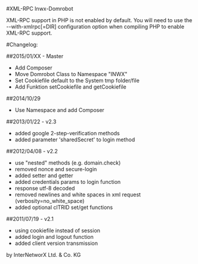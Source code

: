 #XML-RPC Inwx-Domrobot 
 
XML-RPC support in PHP is not enabled by default. 
You will need to use the --with-xmlrpc[=DIR] configuration option when compiling PHP to enable XML-RPC support.
 
#Changelog:

##2015/01/XX - Master
 - Add Composer
 - Move Domrobot Class to Namespace "INWX"
 - Set Cookiefile default to the System tmp folder/file
 - Add Funktion setCookiefile and getCookiefile

##2014/10/29
 - Use Namespace and add Composer

##2013/01/22 - v2.3
 - added google 2-step-verification methods
 - added parameter 'sharedSecret' to login method
 
##2012/04/08 - v2.2
 - use "nested" methods  (e.g. domain.check)
 - removed nonce and secure-login
 - added setter and getter
 - added credentials params to login function 
 - response utf-8 decoded 
 - removed newlines and white spaces in xml request (verbosity=no_white_space)
 - added optional clTRID set/get functions

##2011/07/19 - v2.1 
 - using cookiefile instead of session
 - added login and logout function
 - added client version transmission
    
   
by InterNetworX Ltd. & Co. KG
